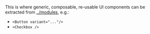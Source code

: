 This is where generic, composable, re-usable UI components can be extracted from [../modules](../modules), e.g.:

- `<Button variant="..."/>`
- `<Checkbox />`

